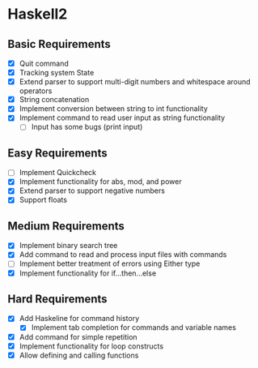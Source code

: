 # Haskell2

## Basic Requirements
- [x] Quit command
- [x] Tracking system State
- [x] Extend parser to support multi-digit numbers and whitespace around operators
- [x] String concatenation
- [x] Implement conversion between string to int functionality
- [x] Implement command to read user input as string functionality
  - [ ] Input has some bugs (print input)

## Easy Requirements
- [ ] Implement Quickcheck
- [x] Implement functionality for abs, mod, and power
- [x] Extend parser to support negative numbers
- [x] Support floats

## Medium Requirements
- [x] Implement binary search tree
- [x] Add command to read and process input files with commands
- [ ] Implement better treatment of errors using Either type
- [x] Implement functionality for if...then...else

## Hard Requirements
- [x] Add Haskeline for command history
  - [x] Implement tab completion for commands and variable names
- [x] Add command for simple repetition
- [x] Implement functionality for loop constructs
- [x] Allow defining and calling functions
